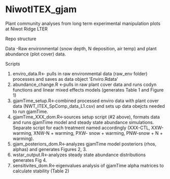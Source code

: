 # NiwotITEX_gjam
Plant community analyses from long term experimental manipulation plots at Niwot Ridge LTER 

Repo structure 

Data
-Raw environmental (snow depth, N deposition, air temp) and plant abundance (plot cover) data.

Scripts
1. enviro_data.R<- pulls in raw environmental data (raw_env folder) processes and saves as data object 'Enviro.Rdata'
2. abundance_change.R <-pulls in raw plant cover data and runs codyn functions and linear mixed effects models (generates Table 1 and Figure 1)
3. gjamTime_setup.R<-combined processed enviro data with plant cover data (NWT_ITEX_SpComp_data_L1.csv) and sets up data obejcts needed to run gjamTime. 
4. gjamTime_XXX_dom.R<-sources setup script (#2 above), formats data and runs gjamTime model and steady state abundance simulations. Separate script for each treatment named accordingly (XXX-CTL, XXW-warming, XNW-N + warming, PXW- snow + warming, PNW-snow + N + warming). 
5. gjam_posteriors_dom.R<-analyzes gjamTime model posteriors (rhos, alphas) and generates Figures 2, 3.
6. wstar_output.R<-analyzes steady state abundance distributions  generates Fig 4.
7. sensitivites_dom.R<-eigenvalues analysis of gjamTime alpha matrices to calculate stability (Table 2)


